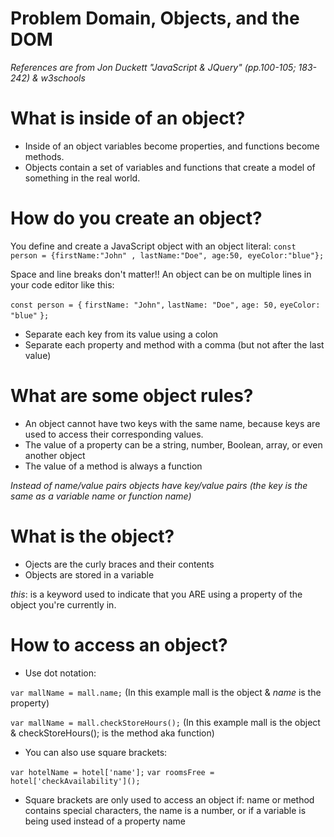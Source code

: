 # Problem Domain, Objects, and the DOM

*References are from Jon Duckett "JavaScript & JQuery" (pp.100-105; 183-242) & w3schools*

# What is inside of an object?

- Inside of an object variables become properties, and functions become methods.
- Objects contain a set of variables and functions that create a model of something in the real world.




# How do you create an object?

You define and create a JavaScript object with an object literal:
`const person = {firstName:"John" , lastName:"Doe", age:50, eyeColor:"blue"};`

Space and line breaks don't matter!! An object can be on multiple lines in your code editor like this:

`const person = {`
    `firstName: "John",`
    `lastName: "Doe",`
    `age: 50,`
    `eyeColor: "blue"`
`};`

- Separate each key from its value using a colon
- Separate each property and method with a comma (but not after the last value)


# What are some object rules?

- An object cannot have two keys with the same name, because keys are used to access their corresponding values.
- The value of a property can be a string, number, Boolean, array, or even another object
- The value of a method is always a function

*Instead of name/value pairs objects have key/value pairs (the key is the same as a variable name or function name)*

# What is the object?

- Ojects are the curly braces and their contents
- Objects are stored in a variable

*this*: is a keyword used to indicate that you ARE using a property of the object you're currently in. 

# How to access an object?

- Use dot notation:

`var mallName = mall.name;` (In this example mall is the object & *name* is the property)

`var mallName = mall.checkStoreHours();` (In this example mall is the object & checkStoreHours(); is the method aka function)


- You can also use square brackets:

`var hotelName = hotel['name'];`
`var roomsFree = hotel['checkAvailability']();`

- Square brackets are only used to access an object if: name or method contains special characters, the name is a number, or if a variable is being used instead of a property name



